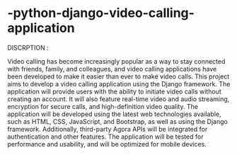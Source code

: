 # -python-django-video-calling-application
 DISCRPTION :
 
Video calling has become increasingly popular as a way to stay connected with friends, 
family, and colleagues, and video calling applications have been developed to make it easier than ever
to make video calls. This project aims to develop a video calling application using the Django 
framework. The application will provide users with the ability to initiate video calls without creating 
an account. It will also feature real-time video and audio streaming, encryption for secure calls, and
high-definition video quality. The application will be developed using the latest web technologies 
available, such as HTML, CSS, JavaScript, and Bootstrap, as well as using the Django framework. 
Additionally, third-party Agora APIs will be integrated for authentication and other features. The 
application will be tested for performance and usability, and will be optimized for mobile devices. 
